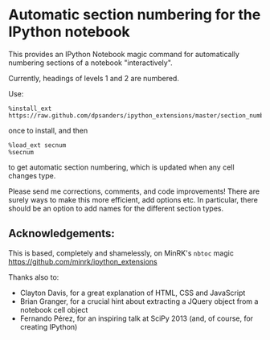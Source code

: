 # Automatic section numbering for the IPython notebook

This provides an IPython Notebook magic command for automatically numbering 
sections of a notebook "interactively".

Currently, headings of levels 1 and 2 are numbered.

Use:

    %install_ext https://raw.github.com/dpsanders/ipython_extensions/master/section_numbering/secnum.py

once to install, and then

    %load_ext secnum
    %secnum

to get automatic section numbering, which is updated when any cell changes type.


Please send me corrections, comments, and code improvements!
There are surely ways to make this more efficient, add options etc. 
In particular, there should be an option to add names for the different section types.


## Acknowledgements:

This is based, completely and shamelessly, on MinRK's `nbtoc` magic
<https://github.com/minrk/ipython_extensions>

Thanks also to:
- Clayton Davis, for a great explanation of HTML, CSS and JavaScript
- Brian Granger, for a crucial hint about extracting a JQuery object from a notebook cell object
- Fernando Pérez, for an inspiring talk at SciPy 2013 (and, of course, for creating IPython)

